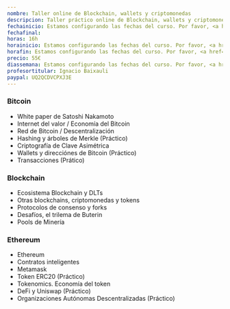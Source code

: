 ```yaml
---
nombre: Taller online de Blockchain, wallets y criptomonedas
descripcion: Taller práctico online de Blockchain, wallets y criptomonedas 
fechainicio: Estamos configurando las fechas del curso. Por favor, <a href="/preferencias.html">indícanos tus preferencias</a> 
fechafinal:
horas: 16h
horainicio: Estamos configurando las fechas del curso. Por favor, <a href="/preferencias.html">indícanos tus preferencias</a>
horafin: Estamos configurando las fechas del curso. Por favor, <a href="/preferencias.html">indícanos tus preferencias</a>
precio: 55€
diassemana: Estamos configurando las fechas del curso. Por favor, <a href="/preferencias.html">indícanos tus preferencias</a>
profesortitular: Ignacio Baixauli
paypal: UQ2QCDVCPXJ3E
---
```


### Bitcoin

* White paper de Satoshi Nakamoto
* Internet del valor / Economía del Bitcoin
* Red de Bitcoin / Descentralización
* Hashing y árboles de Merkle (Práctico)
* Criptografía de Clave Asimétrica
* Wallets y direcciónes de Bitcoin (Práctico)
* Transacciones (Prático)

### Blockchain

* Ecosistema Blockchain y DLTs
* Otras blockchains, criptomonedas y tokens
* Protocolos de consenso y forks
* Desafíos, el trilema de Buterin
* Pools de Minería

### Ethereum

* Ethereum
* Contratos inteligentes
* Metamask
* Token ERC20 (Práctico)
* Tokenomics. Economía del token
* DeFi y Uniswap (Práctico)
* Organizaciones Autónomas Descentralizadas (Práctico)
